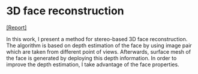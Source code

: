# 3D face reconstruction
[[Report]](https://drive.google.com/file/d/0B5MuN8e-RsTrVy1TbEgyMW1JdG8/view?usp=sharing)

In this work, I present a method for stereo-based 3D
face reconstruction. The algorithm is based on depth estimation
of the face by using image pair which are taken from different
point of views. Afterwards, surface mesh of the face is generated
by deploying this depth information. In order to improve
the depth estimation, I take advantage of the face properties.
